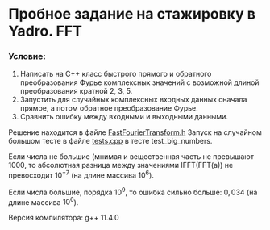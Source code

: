 # Пробное задание на стажировку в Yadro. FFT
### Условие:
1. Написать на С++ класс быстрого прямого и обратного преобразования
Фурье комплексных значений с возможной длиной преобразования
кратной 2, 3, 5.
2. Запустить для случайных комплексных входных данных сначала
прямое, а потом обратное преобразование Фурье.
3. Сравнить ошибку между входными и выходными данными.

Решение находится в файле [FastFourierTransform.h](https://github.com/peobifolt/FFT/blob/main/FastFourierTransform.h)
Запуск на случайном большом тесте в файле [tests.cpp](https://github.com/peobifolt/FFT/blob/main/tests.cpp) в тесте test_big_numbers.

Если числа не большие (мнимая и вещественная часть не превышают 1000, то абсолютная разница между значениями IFFT(FFT(a)) не превосходит $10^{-7}$ (на длине массива $10^6$).

Если числа большие, порядка $10^9$, то ошибка сильно больше: $0,034$ (на длине массива $10^6$).

Версия компилятора:
g++ 11.4.0

